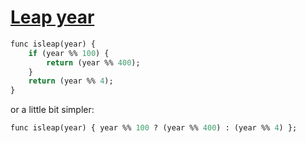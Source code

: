 [1]: http://rosettacode.org/wiki/Leap_year

# [Leap year][1]

```perl
func isleap(year) {
    if (year %% 100) {
        return (year %% 400);
    }
    return (year %% 4);
}
```


or a little bit simpler:

```perl
func isleap(year) { year %% 100 ? (year %% 400) : (year %% 4) };
```
